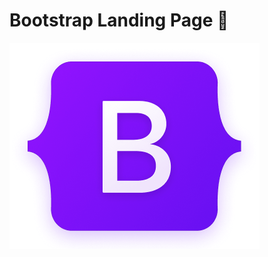 # Bootstrap Landing Page 🎨

![NPM](https://github.com/jhonncamarg0/Bootstrap-Landing-Page/blob/main/assets/img/logo.png)
